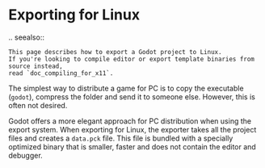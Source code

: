 

Exporting for Linux
===================

.. seealso::

    This page describes how to export a Godot project to Linux.
    If you're looking to compile editor or export template binaries from source instead,
    read `doc_compiling_for_x11`.

The simplest way to distribute a game for PC is to copy the executable
(`godot`), compress the folder and send it to someone else. However, this is
often not desired.

Godot offers a more elegant approach for PC distribution when using the export
system. When exporting for Linux, the exporter takes all the project files and
creates a `data.pck` file. This file is bundled with a specially optimized
binary that is smaller, faster and does not contain the editor and debugger.
